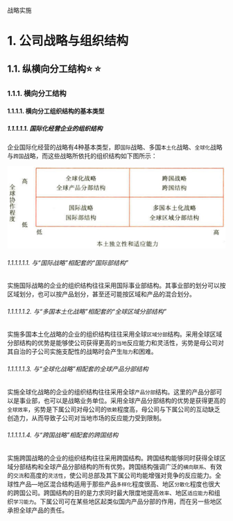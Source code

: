 战略实施

# 1. 公司战略与组织结构

## 1.1. 纵横向分工结构:star: :star: 

### 1.1.1. 横向分工结构

#### 1.1.1.1. 横向分工组织结构的基本类型

##### 1.1.1.1.1. 国际化经营企业的组织结构

企业国际化经营的战略有4种基本类型，即`国际`战略、多国`本土化`战略、`全球化`战略与`跨国`战略，而这些战略所依托的组织结构如下图所示：

![](media/cfde5060f29c786a102b6a686a4677e5.png)

###### 1.1.1.1.1.1. 与“国际战略”相配套的“国际部结构”

实施国际战略的企业的组织结构往往采用国际事业部结构。其事业部的划分可以按区域划分，也可以按产品划分，甚至还可能按区域和产品的混合划分。

###### 1.1.1.1.1.2. 与“多国本土化战略”相配套的“全球区域分部结构”

实施多国本土化战略的企业的组织结构往往采用全球`区域分部`结构。采用全球区域分部结构的优势是能够使公司获得更高的`当地`反应能力和灵活性，劣势是母公司对其自治的子公司实施支配性的战略时会产生`阻力`和困难。

###### 1.1.1.1.1.3. 与“全球化战略”相配套的全球产品分部结构

实施全球化战略的企业的组织结构往往采用全球`产品分部`结构。这里的产品分部可以是事业部，也可以是战略业务单位。采用全球产品分部结构的优势是获得更高的`全球效率`，劣势是下属公司对母公司的`依赖`程度高，母公司与下属公司的互动缺乏创造力，从而导致子公司对当地市场的反应能力受到限制。

###### 1.1.1.1.1.4. 与“跨国战略”相配套的跨国结构

实施跨国战略的企业的组织结构往往采用跨国结构。跨国结构能够同时获得全球区域分部结构和全球产品分部结构的所有优势。跨国结构强调广泛的`横向联系`、有效的`交流`和高度的`灵活性`，使公司总部及其下属公司均能增强对竞争的反应能力。全球性产品—地区混合结构适用于那些产品`多样化`程度很高、地区`分散化`程度也很大的跨国公司。跨国结构的目的是力求同时最大限度地提高`效率`、地区`适应能力`和组织`学习能力`。下属公司可在某些地区起类似国内产品分部的作用，而在另一些地区承担全球产品的责任。
